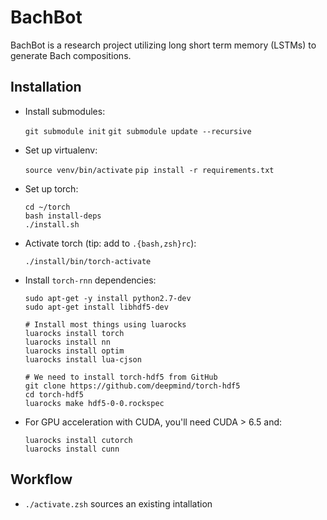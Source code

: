 # BachBot
BachBot is a research project utilizing long short term memory (LSTMs)
to generate Bach compositions.

## Installation

* Install submodules:

    `git submodule init`
    `git submodule update --recursive`

* Set up virtualenv:

    `source venv/bin/activate`
    `pip install -r requirements.txt`

* Set up torch:

    ```
    cd ~/torch
    bash install-deps
    ./install.sh
    ```

* Activate torch (tip: add to `.{bash,zsh}rc`):

    `./install/bin/torch-activate`

* Install `torch-rnn` dependencies:

    ```
    sudo apt-get -y install python2.7-dev
    sudo apt-get install libhdf5-dev

    # Install most things using luarocks
    luarocks install torch
    luarocks install nn
    luarocks install optim
    luarocks install lua-cjson

    # We need to install torch-hdf5 from GitHub
    git clone https://github.com/deepmind/torch-hdf5
    cd torch-hdf5
    luarocks make hdf5-0-0.rockspec
    ```

* For GPU acceleration with CUDA, you'll need CUDA > 6.5 and:

    ```
    luarocks install cutorch
    luarocks install cunn
    ```

## Workflow

* `./activate.zsh` sources an existing intallation
